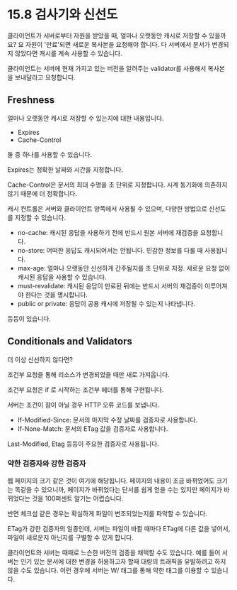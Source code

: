 # 15.8 검사기와 신선도

클라이언트가 서버로부터 자원을 받았을 때, 얼마나 오랫동안 캐시로 저장할 수 있을까요?
요
자원이 '만료'되면 새로운 복사본을 요청해야 합니다.
다
서버에서 문서가 변경되지 않았다면 캐시를 계속 사용할 수 있습니다.

클라이언트는 서버에 현재 가지고 있는 버전을 알려주는 validator를 사용해서 복사본을 보내달라고 요청합니다.

## Freshness

얼마나 오랫동안 캐시로 저장할 수 있는지에 대한 내용입니다.

- Expires
- Cache-Control

둘 중 하나를 사용할 수 있습니다.

Expires는 정확한 날짜와 시간을 지정합니다.

Cache-Control은 문서의 최대 수명을 초 단위로 지정합니다. 시계 동기화에 의존하지 않기 때문에 더 정확합니다.

캐시 컨트롤은 서버와 클라이언트 양쪽에서 사용될 수 있으며, 다양한 방법으로 신선도를 지정할 수 있습니다.

- no-cache: 캐시된 응답을 사용하기 전에 반드시 원본 서버에 재검증을 요청합니다.
- no-store: 어떠한 응답도 캐시되어서는 안됩니다. 민감한 정보를 다룰 때 사용됩니다.
- max-age: 얼마나 오랫동안 신선하게 간주될지를 초 단위로 지정. 새로운 요청 없이 캐시된 응답을 사용할 수 있습니다.
- must-revalidate: 캐시된 응답이 만료된 뒤에는 반드시 서버의 재검증이 이루어져야 한다는 것을 명시합니다.
- public or private: 응답이 공용 캐시에 저장될 수 있는지 나타냅니다.

등등이 있습니다.

## Conditionals and Validators

더 이상 신선하지 않다면?

조건부 요청을 통해 리소스가 변경되었을 때만 새로 가져옵니다.

조건부 요청은 if 로 시작하는 조건부 헤더를 통해 구현됩니다.

서버는 조건이 참이 아닐 경우 HTTP 오류 코드를 보냅니다.

- If-Modified-Since: 문서의 마지막 수정 날짜를 검증자로 사용합니다.
- If-None-Match: 문서의 ETag 값을 검증자로 사용합니다.

Last-Modified, Etag 등등이 주요한 검증자로 사용됩니다.

### 약한 검증자와 강한 검증자

웹 페이지의 크기 같은 것이 여기에 해당됩니다. 페이지의 내용이 조금 바뀌었어도 크기는 똑같을 수 있으니까, 페이지가 바뀌었다는 단서를 쉽게 얻을 수는 있지만 페이지가 바뀌었다는 것을 100퍼센트 알기는 어렵습니다.

반면 체크섬 같은 경우는 확실하게 파일이 변조되었는지를 파악할 수 있습니다.

ETag가 강한 검증자의 일종인데, 서버는 파일이 바뀔 때마다 ETag에 다른 값을 넣어서, 파일이 새로운지 아닌지를 구별할 수 있게 합니다.

클라이언트와 서버는 때때로 느슨한 버전의 검증을 채택할 수도 있습니다. 예를 들어 서버는 인기 있는 문서에 대한 변경을 허용하고자 할때 대량의 트래픽을 유발하려고 하지 않을 수도 있습니다. 이런 경우에 서버는 W/ 태그를 통해 약한 태그를 이용할 수 있습니다.
